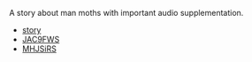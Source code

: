 A story about man moths with important audio supplementation.
* [story](./LogWays.pdf)
* [JAC9FWS](./JaC9FWS.html)
* [MHJSiRS](./MHJSIRS.html)
